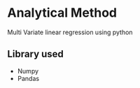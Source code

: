 # Analytical Method 

Multi Variate linear regression using python

## Library used
- Numpy
- Pandas



